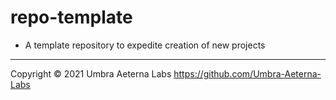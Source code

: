 # repo-template

* A template repository to expedite creation of new projects

---


Copyright © 2021 Umbra Aeterna Labs <https://github.com/Umbra-Aeterna-Labs>
